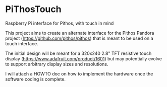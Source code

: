 # PiThosTouch
Raspberry Pi interface for Pithos, with touch in mind

This project aims to create an alternate interface for the Pithos Pandora project (https://github.com/pithos/pithos) that is meant to be used on a touch interface. 

The initial design will be meant for a 320x240 2.8" TFT resistive touch display (https://www.adafruit.com/product/1601) but may potentially evolve to support arbitrary display sizes and resolutions.

I will attach a HOWTO doc on how to implement the hardware once the software coding is complete.
